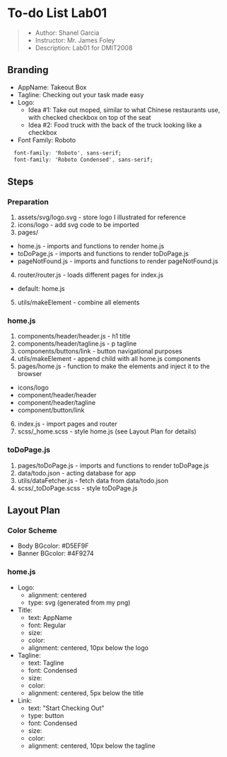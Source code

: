 # To-do List Lab01

> - Author: Shanel Garcia
> - Instructor: Mr. James Foley
> - Description: Lab01 for DMIT2008

## Branding
- AppName: Takeout Box
- Tagline: Checking out your task made easy
- Logo: 
  - Idea #1: Take out moped, similar to what Chinese restaurants use, with checked checkbox on top of the seat
  - Idea #2: Food truck with the back of the truck looking like a checkbox
- Font Family: Roboto
``` css
  font-family: 'Roboto', sans-serif;
  font-family: 'Roboto Condensed', sans-serif;
```

## Steps
### Preparation
1. assets/svg/logo.svg - store logo I illustrated for reference
2. icons/logo - add svg code to be imported
3. pages/
  - home.js - imports and functions to render home.js
  - toDoPage.js - imports and functions to render toDoPage.js
  - pageNotFound.js - imports and functions to render pageNotFound.js
4. router/router.js - loads different pages for index.js
  - default: home.js
5. utils/makeElement - combine all elements

### home.js
1. components/header/header.js - h1 title
2. components/header/tagline.js - p tagline
3. components/buttons/link - button navigational purposes
4. utils/makeElement - append child with all home.js components
5. pages/home.js - function to make the elements and inject it to the browser
  - icons/logo
  - component/header/header
  - component/header/tagline
  - component/button/link
6. index.js - import pages and router
7. scss/_home.scss - style home.js (see Layout Plan for details)

### toDoPage.js
1. pages/toDoPage.js - imports and functions to render toDoPage.js
2. data/todo.json - acting database for app
3. utils/dataFetcher.js - fetch data from data/todo.json
4. scss/_toDoPage.scss - style toDoPage.js

## Layout Plan

### Color Scheme
- Body BGcolor: #D5EF9F
- Banner BGcolor: #4F9274

### home.js
- Logo:
  - alignment: centered
  - type: svg (generated from my png)
- Title:
  - text: AppName
  - font: Regular
  - size:
  - color:
  - alignment: centered, 10px below the logo
- Tagline:
  - text: Tagline
  - font: Condensed
  - size:
  - color: 
  - alignment: centered, 5px below the title
- Link:
  - text: "Start Checking Out"
  - type: button
  - font: Condensed
  - size:
  - color: 
  - alignment: centered, 10px below the tagline
